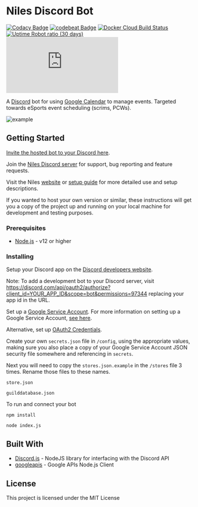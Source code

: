 # Niles Discord Bot
[![Codacy Badge](https://app.codacy.com/project/badge/Grade/42ad70ef7e0842da99a2176d5684e0a3)](https://www.codacy.com/gh/niles-bot/niles/dashboard)
[![codebeat Badge](https://codebeat.co/badges/dc7cdd12-2d64-48b4-95c7-7fe3f5cf81a4)](https://codebeat.co/projects/github-com-niles-bot-niles-master)
[![Docker Cloud Build Status](https://img.shields.io/docker/cloud/build/mchangrh/niles)](https://hub.docker.com/r/mchangrh/niles)
[![Uptime Robot ratio (30 days)](https://img.shields.io/uptimerobot/ratio/m786400338-c0cc4ceea17d04b822cc83d9)](https://status.mchang.icu/786400338)
![node-current](https://img.shields.io/node/v/discord.js)

A [Discord](https://discord.com/) bot for using [Google Calendar](calendar.google.com) to manage events.
Targeted towards eSports event scheduling (scrims, PCWs).

![example](https://i.imgur.com/3yYK4QB.png)

## Getting Started

[Invite the hosted bot to your Discord here](https://discord.com/oauth2/authorize?permissions=97344&scope=bot&client_id=320434122344366082).

Join the [Niles Discord server](https://discord.gg/jNyntBn) for support, bug reporting and feature requests.

Visit the Niles [website](https://nilesbot.com/) or [setup guide](https://nilesbot.com/start) for more detailed use and setup descriptions.

If you wanted to host your own version or similar, these instructions will get you a copy of the project up and running on your local machine for development and testing purposes.

### Prerequisites

* [Node.js](https://nodejs.org/) - v12 or higher

### Installing

Setup your Discord app on the [Discord developers website](https://discord.com/developers/applications/me).

Note: To add a development bot to your Discord server, visit https://discord.com/api/oauth2/authorize?client_id=YOUR_APP_ID&scope=bot&permissions=97344 replacing your app id in the URL.

Set up a [Google Service Account](https://developers.google.com/identity/protocols/OAuth2ServiceAccount).
For more information on setting up a Google Service Account, [see here](https://github.com/yuhong90/node-google-calendar/wiki#setup-service-accounts).

Alternative, set up [OAuth2 Credentials](https://support.google.com/cloud/answer/6158849).

Create your own `secrets.json` file in `/config`, using the appropriate values, making sure you also place a copy of your Google Service Account JSON security file somewhere and referencing in `secrets`.

Next you will need to copy the `stores.json.example` in the `/stores` file 3 times.
Rename those files to these names.
```
store.json
```
```
guilddatabase.json
```

To run and connect your bot

```
npm install
```

```
node index.js
```

## Built With

* [Discord.js](https://github.com/discordjs/discord.js) - NodeJS library for interfacing with the Discord API
* [googleapis](https://www.npmjs.com/package/googleapis) - Google APIs Node.js Client

## License

This project is licensed under the MIT License
